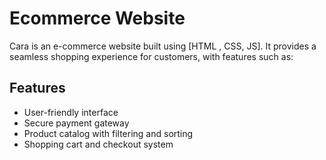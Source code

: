 # Ecommerce Website 
 Cara is an e-commerce website built using [HTML , CSS, JS]. It provides a seamless shopping experience for customers, with features such as:

## Features

* User-friendly interface
* Secure payment gateway
* Product catalog with filtering and sorting
* Shopping cart and checkout system
